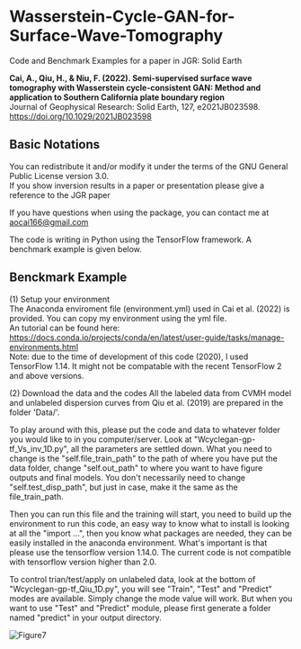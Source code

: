 # Wasserstein-Cycle-GAN-for-Surface-Wave-Tomography
Code and Benchmark Examples for a paper in JGR: Solid Earth

**Cai, A., Qiu, H., & Niu, F. (2022). Semi-supervised surface wave tomography with Wasserstein cycle-consistent GAN: Method and application to Southern California plate boundary region** <br />
Journal of Geophysical Research: Solid Earth, 127, e2021JB023598. <br />
https://doi.org/10.1029/2021JB023598

## Basic Notations <br />
You can redistribute it and/or modify it under the terms of the GNU General Public License version 3.0. <br />
If you show inversion results in a paper or presentation please give a reference to the JGR paper

If you have questions when using the package, you can contact me at aocai166@gmail.com <br />

The code is writing in Python using the TensorFlow framework. A benchmark example is given below. <br />

## Benckmark Example
(1) Setup your environment <br />
The Anaconda enviroment file (environment.yml) used in Cai et al. (2022) is provided. You can copy my environment using the yml file. <br />
An tutorial can be found here: https://docs.conda.io/projects/conda/en/latest/user-guide/tasks/manage-environments.html <br />
Note: due to the time of development of this code (2020), I used TensorFlow 1.14. It might not be compatable with the recent TensorFlow 2 and above versions.

(2) Download the data and the codes
All the labeled data from CVMH model and unlabeled dispersion curves from Qiu et al. (2019) are prepared in the folder 'Data/'.

To play around with this, please put the code and data to whatever folder you would like to in you computer/server. Look at "Wcyclegan-gp-tf_Vs_inv_1D.py", all the parameters are settled down. What you need to change is the "self.file_train_path" to the path of where you have put the data folder, change "self.out_path" to where you want to have figure outputs and final models. You don't necessarily need to change "self.test_disp_path", but just in case, make it the same as the file_train_path.

Then you can run this file and the training will start, you need to build up the environment to run this code, an easy way to know what to install is looking at all the "import ...", then you know what packages are needed, they can be easily installed in the anaconda environment. What's important is that please use the tensorflow version 1.14.0. The current code is not compatible with tensorflow version higher than 2.0.

To control trian/test/apply on unlabeled data, look at the bottom of "Wcyclegan-gp-tf_Qiu_1D.py", you will see "Train", "Test" and "Predict" modes are available. Simply change the mode value will work. But when you want to use "Test" and "Predict" module, please first generate a folder named "predict" in your output directory.

![Figure7](https://user-images.githubusercontent.com/35436104/154765285-227c78f2-667c-4b53-a232-7c6fb84e2e75.JPG)
